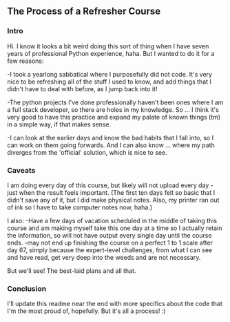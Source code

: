 ## The Process of a Refresher Course

### Intro

Hi. I know it looks a bit weird doing this sort of thing when I have seven years of professional Python experience, haha. But I wanted to do it for a few reasons:

-I took a yearlong sabbatical where I purposefully did not code. It's very nice to be refreshing all of the stuff I used to know, and add things that I didn't have to deal with before, as I jump back into it!

-The python projects I've done professionally haven't been ones where I am a full stack developer, so there are holes in my knowledge. So ... I think it's very good to have this practice and expand my palate of known things (tm) in a simple way, if that makes sense.

-I can look at the earlier days and know the bad habits that I fall into, so I can work on them going forwards. And I can also know ... where my path diverges from the 'official' solution, which is nice to see.

### Caveats

I am doing every day of this course, but likely will not upload every day - just when the result feels important. (The first ten days felt so basic that I didn't save any of it, but I did make physical notes. Also, my printer ran out of ink so I have to take computer notes now, haha.)

I also:
-Have a few days of vacation scheduled in the middle of taking this course and am making myself take this one day at a time so I actually retain the information, so will not have output every single day until the course ends.
-may not end up finishing the course on a perfect 1 to 1 scale after day 67, simply because the expert-level challenges, from what I can see and have read, get very deep into the weeds and are not necessary.

But we'll see! The best-laid plans and all that.

### Conclusion

I'll update this readme near the end with more specifics about the code that I'm the most proud of, hopefully. But it's all a process! :)